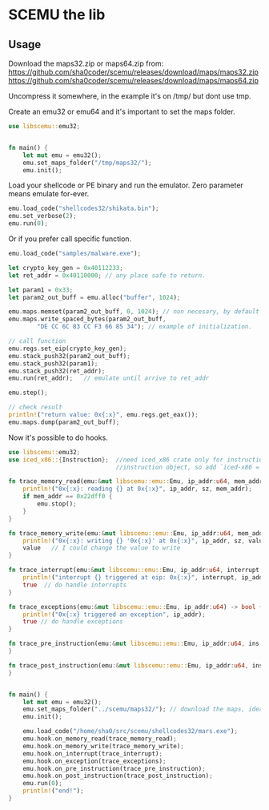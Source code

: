 
# SCEMU the lib


## Usage

Download the maps32.zip or maps64.zip from:
https://github.com/sha0coder/scemu/releases/download/maps/maps32.zip
https://github.com/sha0coder/scemu/releases/download/maps/maps64.zip

Uncompress it somewhere, in the example it's on /tmp/ but dont use tmp.

Create an emu32 or emu64 and it's important to set the maps folder.

```rust
use libscemu::emu32;


fn main() {
    let mut emu = emu32();
    emu.set_maps_folder("/tmp/maps32/");
    emu.init();
```

Load your shellcode or PE binary and run the emulator.
Zero parameter means emulate for-ever.

```rust
emu.load_code("shellcodes32/shikata.bin");
emu.set_verbose(2);
emu.run(0); 
```

Or if you prefer call specific function.

```rust
emu.load_code("samples/malware.exe");

let crypto_key_gen = 0x40112233;
let ret_addr = 0x40110000; // any place safe to return.

let param1 = 0x33;
let param2_out_buff = emu.alloc("buffer", 1024);

emu.maps.memset(param2_out_buff, 0, 1024); // non necesary, by default alloc create zeros.
emu.maps.write_spaced_bytes(param2_out_buff, 
        "DE CC 6C 83 CC F3 66 85 34"); // example of initialization.

// call function
emu.regs.set_eip(crypto_key_gen);
emu.stack_push32(param2_out_buff);
emu.stack_push32(param1);
emu.stack_push32(ret_addr);
emu.run(ret_addr);   // emulate until arrive to ret_addr

emu.step();

// check result
println!("return value: 0x{:x}", emu.regs.get_eax());
emu.maps.dump(param2_out_buff);
```

Now it's possible to do hooks.

```rust
use libscemu::emu32;
use iced_x86::{Instruction};  //need iced_x86 crate only for instruction hooks, to get the
                              //instruction object, so add `iced-x86 = "1.17.0"`

fn trace_memory_read(emu:&mut libscemu::emu::Emu, ip_addr:u64, mem_addr:u64, sz:u8) {
    println!("0x{:x}: reading {} at 0x{:x}", ip_addr, sz, mem_addr);
    if mem_addr == 0x22dff0 {
        emu.stop();
    }
}

fn trace_memory_write(emu:&mut libscemu::emu::Emu, ip_addr:u64, mem_addr:u64, sz:u8, value:u128) -> u128 {
    println!("0x{:x}: writing {} '0x{:x}' at 0x{:x}", ip_addr, sz, value, mem_addr);
    value   // I could change the value to write
}

fn trace_interrupt(emu:&mut libscemu::emu::Emu, ip_addr:u64, interrupt:u64) -> bool {
    println!("interrupt {} triggered at eip: 0x{:x}", interrupt, ip_addr);
    true  // do handle interrupts
}   

fn trace_exceptions(emu:&mut libscemu::emu::Emu, ip_addr:u64) -> bool {
    println!("0x{:x} triggered an exception", ip_addr);
    true // do handle exceptions
}

fn trace_pre_instruction(emu:&mut libscemu::emu::Emu, ip_addr:u64, ins:&Instruction, sz:usize) {
}

fn trace_post_instruction(emu:&mut libscemu::emu::Emu, ip_addr:u64, ins:&Instruction, sz:usize, emu_ok:bool) {
}


fn main() {
    let mut emu = emu32();
    emu.set_maps_folder("../scemu/maps32/"); // download the maps, ideally from scemu git.
    emu.init();

    emu.load_code("/home/sha0/src/scemu/shellcodes32/mars.exe");
    emu.hook.on_memory_read(trace_memory_read);
    emu.hook.on_memory_write(trace_memory_write);
    emu.hook.on_interrupt(trace_interrupt);
    emu.hook.on_exception(trace_exceptions);
    emu.hook.on_pre_instruction(trace_pre_instruction);
    emu.hook.on_post_instruction(trace_post_instruction);
    emu.run(0);
    println!("end!");
}
```
